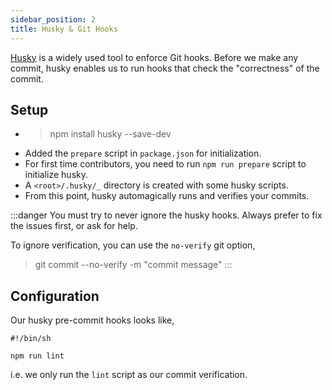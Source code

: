 ```yaml
---
sidebar_position: 2
title: Husky & Git Hooks
---
```


[Husky](https://typicode.github.io/husky/) is a widely used tool to enforce Git hooks.
Before we make any commit, husky enables us to run hooks that check the "correctness" of the commit.

## Setup
* > npm install husky --save-dev
* Added the `prepare` script in `package.json` for initialization.
* For first time contributors, you need to run `npm run prepare` script to initialize husky.
* A `<root>/.husky/_` directory is created with some husky scripts.
* From this point, husky automagically runs and verifies your commits.

:::danger
You must try to never ignore the husky hooks. Always prefer to fix the issues first, or ask for help.

To ignore verification, you can use the `no-verify` git option,
> git commit --no-verify -m "commit message"
:::

## Configuration
Our husky pre-commit hooks looks like,
```shell
#!/bin/sh

npm run lint
```
i.e. we only run the `lint` script as our commit verification.
